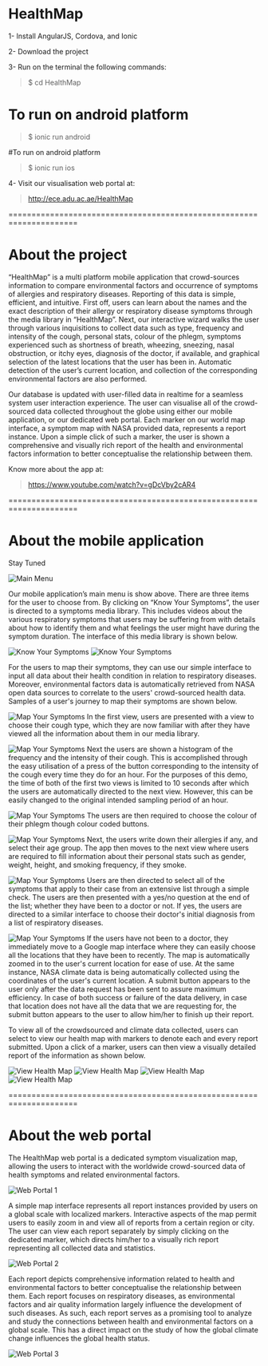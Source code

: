 # HealthMap
1- Install AngularJS, Cordova, and Ionic

2- Download the project

3- Run on the terminal the following commands:

> $ cd HealthMap 

# To run on android platform
> $ ionic run android

#To run on android platform
> $ ionic run ios

4- Visit our visualisation web portal at: 
> http://ece.adu.ac.ae/HealthMap

=====================================================================

# About the project
“HealthMap” is a multi platform mobile application that crowd-sources information to compare environmental factors and occurrence of 
symptoms of allergies and respiratory diseases. Reporting of this data is simple, efficient, and intuitive. First off, users can learn 
about the names and the exact description of their allergy or respiratory disease symptoms through the media library in “HealthMap”. 
Next, our interactive wizard walks the user through various inquisitions to collect data such as type, frequency and intensity of the 
cough, personal stats, colour of the phlegm, symptoms experienced such as shortness of breath, wheezing, sneezing, nasal obstruction, or 
itchy eyes, diagnosis of the doctor, if available, and graphical selection of the latest locations that the user has been in. Automatic 
detection of the user’s current location, and collection of the corresponding environmental factors are also performed.

Our database is updated with user-filled data in realtime for a seamless system user interaction experience. The user can visualise all of
the crowd-sourced data collected throughout the globe using either our mobile application, or our dedicated web portal. Each marker on our
world map interface, a symptom map with NASA provided data, represents a report instance. Upon a simple click of such a marker, the user is
shown a comprehensive and visually rich report of the health and environmental factors information to better conceptualise the relationship
between them.

Know more about the app at: 
> https://www.youtube.com/watch?v=gDcVby2cAR4

=====================================================================

# About the mobile application
Stay Tuned

![Main Menu](/../master/readmeScreenshots/mobileApp/main.png?raw=true "Main Menu")

Our mobile application’s main menu is show above. There are three items for the user to choose from. By clicking on “Know Your Symptoms”, the user is directed to a symptoms media library. This includes videos about the various respiratory symptoms that users may be suffering from with details about how to identify them and what feelings the user might have during the symptom duration. The interface of this media library is shown below.

![Know Your Symptoms](/../master/readmeScreenshots/mobileApp/tab11.png?raw=true "Know Your Symptoms") ![Know Your Symptoms](/../master/readmeScreenshots/mobileApp/tab12.png?raw=true "Know Your Symptoms")

For the users to map their symptoms, they can use our simple interface to input all data about their health condition in relation to respiratory diseases. Moreover, environmental factors data is automatically retrieved from NASA open data sources to correlate to the users' crowd-sourced health data. Samples of a user's journey to map their symptoms are shown below.

![Map Your Symptoms](/../master/readmeScreenshots/mobileApp/tab21.png?raw=true "Map Your Symptoms") 
In the first view, users are presented with a view to choose their cough type, which they are now familiar with after they have viewed all the information about them in our media library.

![Map Your Symptoms](/../master/readmeScreenshots/mobileApp/tab22.png?raw=true "Map Your Symptoms")
Next the users are shown a histogram of the frequency and the intensity of their cough. This is accomplished through the easy utilisation of a press of the button corresponding to the intensity of the cough every time they do for an hour. For the purposes of this demo, the time of both of the first two views is limited to 10 seconds after which the users are automatically directed to the next view. However, this can be easily changed to the original intended sampling period of an hour.

![Map Your Symptoms](/../master/readmeScreenshots/mobileApp/tab23.png?raw=true "Map Your Symptoms") 
The users are then required to choose the colour of their phlegm though colour coded buttons.

![Map Your Symptoms](/../master/readmeScreenshots/mobileApp/tab24.png?raw=true "Map Your Symptoms")
Next, the users write down their allergies if any, and select their age group. The app then moves to the next view where users are required to fill information about their personal stats such as gender, weight, height, and smoking frequency, if they smoke.

![Map Your Symptoms](/../master/readmeScreenshots/mobileApp/tab25.png?raw=true "Map Your Symptoms") 
 Users are then directed to select all of the symptoms that apply to their case from an extensive list through a simple check. The users are then presented with a yes/no question at the end of the list; whether they have been to a doctor or not. If yes, the users are directed to a similar interface to choose their doctor's initial diagnosis from a list of respiratory diseases. 

![Map Your Symptoms](/../master/readmeScreenshots/mobileApp/tab26.png?raw=true "Map Your Symptoms")
If the users have not been to a doctor, they immediately move to a Google map interface where they can easily choose all the locations that they have been to recently. The map is automatically zoomed in to the user's current location for ease of use. At the same instance, NASA climate data is being automatically collected using the coordinates of the user's current location. A submit button appears to the user only after the data request has been sent to assure maximum efficiency. In case of both success or failure of the data delivery, in case that location does not have all the data that we are requesting for, the submit button appears to the user to allow him/her to finish up their report.


To view all of the crowdsourced and climate data collected, users can select to view our health map with markers to denote each and every report submitted. Upon a click of a marker, users can then view a visually detailed report of the information as shown below.

![View Health Map](/../master/readmeScreenshots/mobileApp/tab31.png?raw=true "View Health Map") 
![View Health Map](/../master/readmeScreenshots/mobileApp/tab32.png?raw=true "View Health Map")
![View Health Map](/../master/readmeScreenshots/mobileApp/tab33.png?raw=true "View Health Map") 
![View Health Map](/../master/readmeScreenshots/mobileApp/tab34.png?raw=true "View Health Map")

=====================================================================

# About the web portal

The HealthMap web portal is a dedicated symptom visualization map, allowing the users to interact with the worldwide crowd-sourced data of health symptoms and related environmental factors. 

![Web Portal 1](/../master/readmeScreenshots/websiteMainPageScreenshot.png?raw=true "Main page")

A simple map interface represents all report instances provided by users on a global scale with localized markers. Interactive aspects of the map permit users to easily zoom in and view all of reports from a certain region or city. The user can view each report separately by simply clicking on the dedicated marker, which directs him/her to a visually rich report representing all collected data and statistics.

![Web Portal 2](/../master/readmeScreenshots/webPortal2.png?raw=true "Symptom map")

Each report depicts comprehensive information related to health and environmental factors to better conceptualise the relationship between them. Each report focuses on respiratory diseases, as environmental factors and air quality information largely influence the development of such diseases. As such, each report serves as a promising tool to analyze and study the connections between health and environmental factors on a global scale. This has a direct impact on the study of how the global climate change influences the global health status. 

![Web Portal 3](/../master/readmeScreenshots/webPortal3.png?raw=true "Generated report")



